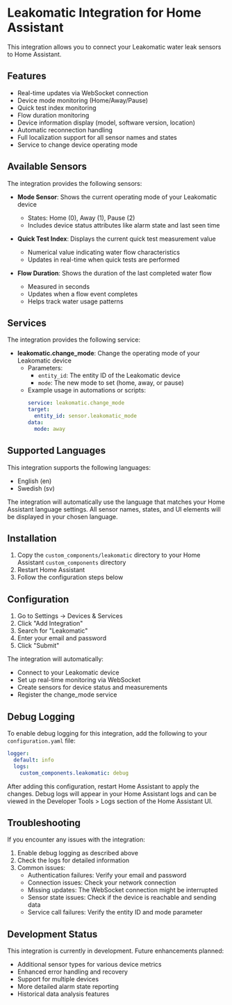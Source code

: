 # Leakomatic Integration for Home Assistant

This integration allows you to connect your Leakomatic water leak sensors to Home Assistant.

## Features

- Real-time updates via WebSocket connection
- Device mode monitoring (Home/Away/Pause)
- Quick test index monitoring
- Flow duration monitoring
- Device information display (model, software version, location)
- Automatic reconnection handling
- Full localization support for all sensor names and states
- Service to change device operating mode

## Available Sensors

The integration provides the following sensors:

- **Mode Sensor**: Shows the current operating mode of your Leakomatic device
  - States: Home (0), Away (1), Pause (2)
  - Includes device status attributes like alarm state and last seen time

- **Quick Test Index**: Displays the current quick test measurement value
  - Numerical value indicating water flow characteristics
  - Updates in real-time when quick tests are performed

- **Flow Duration**: Shows the duration of the last completed water flow
  - Measured in seconds
  - Updates when a flow event completes
  - Helps track water usage patterns

## Services

The integration provides the following service:

- **leakomatic.change_mode**: Change the operating mode of your Leakomatic device
  - Parameters:
    - `entity_id`: The entity ID of the Leakomatic device
    - `mode`: The new mode to set (home, away, or pause)
  - Example usage in automations or scripts:
    ```yaml
    service: leakomatic.change_mode
    target:
      entity_id: sensor.leakomatic_mode
    data:
      mode: away
    ```

## Supported Languages

This integration supports the following languages:
- English (en)
- Swedish (sv)

The integration will automatically use the language that matches your Home Assistant language settings. All sensor names, states, and UI elements will be displayed in your chosen language.

## Installation

1. Copy the `custom_components/leakomatic` directory to your Home Assistant `custom_components` directory
2. Restart Home Assistant
3. Follow the configuration steps below

## Configuration

1. Go to Settings → Devices & Services
2. Click "Add Integration"
3. Search for "Leakomatic"
4. Enter your email and password
5. Click "Submit"

The integration will automatically:
- Connect to your Leakomatic device
- Set up real-time monitoring via WebSocket
- Create sensors for device status and measurements
- Register the change_mode service

## Debug Logging

To enable debug logging for this integration, add the following to your `configuration.yaml` file:

```yaml
logger:
  default: info
  logs:
    custom_components.leakomatic: debug
```

After adding this configuration, restart Home Assistant to apply the changes. Debug logs will appear in your Home Assistant logs and can be viewed in the Developer Tools > Logs section of the Home Assistant UI.

## Troubleshooting

If you encounter any issues with the integration:

1. Enable debug logging as described above
2. Check the logs for detailed information
3. Common issues:
   - Authentication failures: Verify your email and password
   - Connection issues: Check your network connection
   - Missing updates: The WebSocket connection might be interrupted
   - Sensor state issues: Check if the device is reachable and sending data
   - Service call failures: Verify the entity ID and mode parameter

## Development Status

This integration is currently in development. Future enhancements planned:
- Additional sensor types for various device metrics
- Enhanced error handling and recovery
- Support for multiple devices
- More detailed alarm state reporting
- Historical data analysis features 